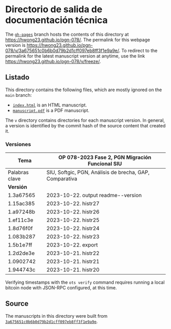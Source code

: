 # Directorio de salida de documentación técnica

The [`gh-pages`](https://github.com/hwong23/pgn-078/tree/gh-pages) branch hosts the contents of this directory at <https://hwong23.github.io/pgn-078/>.
The permalink for this webpage version is <https://hwong23.github.io/pgn-078/v/3a675651c0b6b0d79b2d1cff097eb8ff3f1e9a9e/>.
To redirect to the permalink for the latest manuscript version at anytime, use the link <https://hwong23.github.io/pgn-078/v/freeze/>.

## Listado

This directory contains the following files, which are mostly ignored on the `main` branch:

+ [`index.html`](index.html) is an HTML manuscript.
+ [`manuscript.pdf`](manuscript.pdf) is a PDF manuscript.

The `v` directory contains directories for each manuscript version.
In general, a version is identified by the commit hash of the source content that created it.


### Versiones

| Tema           | OP 078-2023 Fase 2, PGN Migración Funcional SIU      |
|----------------|----------------------------|
| Palabras clave | SIU, Softgic, PGN, Análisis de brecha, GAP, Comparativa |
| **Versión**    |                            |
| 1.3a67565 | 2023-10-22. output readme--version |
| 1.15ac385 | 2023-10-22. histr27 |
| 1.a97248b | 2023-10-22. histr26 |
| 1.ef11c3e | 2023-10-22. histr25 |
| 1.8d76f0f | 2023-10-22. histr24 |
| 1.083b287 | 2023-10-22. histr23 |
| 1.5b1e7ff | 2023-10-22. export |
| 1.2d2de3e | 2023-10-21. histr22 |
| 1.0902742 | 2023-10-21. histr21 |
| 1.944743c | 2023-10-21. histr20 |



Verifying timestamps with the `ots verify` command requires running a local bitcoin node with JSON-RPC configured, at this time.

## Source

The manuscripts in this directory were built from
[`3a675651c0b6b0d79b2d1cff097eb8ff3f1e9a9e`](https://github.com/hwong23/pgn-078/commit/3a675651c0b6b0d79b2d1cff097eb8ff3f1e9a9e).
